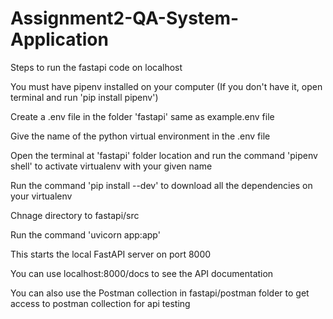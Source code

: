 # Assignment2-QA-System-Application

Steps to run the fastapi code on localhost

You must have pipenv installed on your computer (If you don't have it, open terminal and run 'pip install pipenv')

Create a .env file in the folder 'fastapi' same as example.env file

Give the name of the python virtual environment in the .env file

Open the terminal at 'fastapi' folder location and run the command 'pipenv shell' to activate virtualenv with your given name

Run the command 'pip install --dev' to download all the dependencies on your virtualenv

Chnage directory to fastapi/src

Run the command 'uvicorn app:app'

This starts the local FastAPI server on port 8000

You can use localhost:8000/docs to see the API documentation

You can also use the Postman collection in fastapi/postman folder to get access to postman collection for api testing
